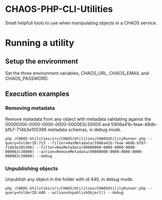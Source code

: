 CHAOS-PHP-CLI-Utilities
=======================

Small helpfull tools to use when manipulating objects in a CHAOS service.

# Running a utility
## Setup the environment
Set the three environment variables, CHAOS_URL, CHAOS_EMAIL and CHAOS_PASSWORD.

## Execution examples
### Removing metadata
Remove matadata from any object with metadata validating against the 00000000-0000-0000-0000-000063c30000 and 5906a41b-feae-48db-bfb7-714b3e105396 metadata schemas, in debug mode.

	php /CHAOS-Utilities/src/CHAOS/Utilities/CHAOSUtilityRunner.php --query=FolderID:715 --filter=HasMetadata(5906a41b-feae-48db-bfb7-714b3e105396) --filter=HasMetadata(00000000-0000-0000-0000-000063c30000) --action=RemoveMetadata(00000000-0000-0000-0000-000063c30000) --debug

### Unpublishing objects
Unpublish any object in the folder with id 440, in debug mode.

	php /CHAOS-Utilities/src/CHAOS/Utilities/CHAOSUtilityRunner.php --query=FolderID:440 --action=UnpublishObject() --debug
